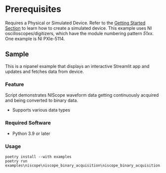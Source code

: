 Prerequisites
===============
Requires a Physical or Simulated Device. Refer to the [Getting Started Section](https://github.com/ni/nidaqmx-python/blob/master/README.rst) to learn how to create a simulated device. This example uses NI oscilloscopes/digitizers, which have the module numbering pattern _51xx_. One example is NI PXIe-5114.

## Sample

This is a nipanel example that displays an interactive Streamlit app and updates and fetches data from device.

### Feature

Script demonstrates NIScope waveform data getting continuously acquired and being converted to binary data.
- Supports various data types

### Required Software

- Python 3.9 or later

### Usage

```pwsh
poetry install --with examples
poetry run examples\niscope\niscope_binary_acquisition\niscope_binary_acquisition.py
```
